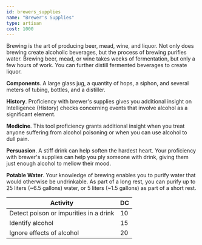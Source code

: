 ```yaml
---
id: brewers_supplies
name: "Brewer's Supplies"
type: artisan
cost: 1000
---
```


Brewing is the art of producing beer, mead, wine, and liquor. Not only does brewing create alcoholic beverages, but the
process of brewing purifies water. Brewing beer, mead, or wine takes weeks of fermentation, but only a few hours of work.
You can further distill fermented beverages to create liquor.

__Components__. A large glass jug, a quantity of hops, a siphon, and several meters of tubing, bottles, and a distiller.

__History__. Proficiency with brewer's supplies gives you additional insight on Intelligence (History) checks concerning
events that involve alcohol as a significant element.

__Medicine__. This tool proficiency grants additional insight when you treat anyone suffering from alcohol poisoning or
when you can use alcohol to dull pain.

__Persuasion__. A stiff drink can help soften the hardest heart. Your proficiency with brewer's supplies can help you ply
someone with drink, giving them just enough alcohol to mellow their mood.

__Potable Water__. Your knowledge of brewing enables you to purify water that would otherwise be undrinkable. As part of
a long rest, you can purify up to 25 liters (~6.5 gallons) water, or 5 liters (~1.5 gallons) as part of a short rest.

Activity | DC
--- | ---
Detect poison or impurities in a drink | 10
Identify alcohol | 15
Ignore effects of alcohol | 20
